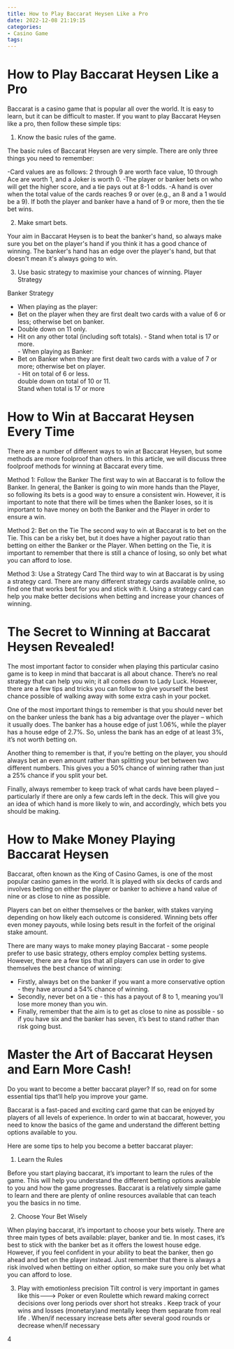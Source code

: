 ```yaml
---
title: How to Play Baccarat Heysen Like a Pro 
date: 2022-12-08 21:19:15
categories:
- Casino Game
tags:
---
```



#  How to Play Baccarat Heysen Like a Pro 

Baccarat is a casino game that is popular all over the world. It is easy to learn, but it can be difficult to master. If you want to play Baccarat Heysen like a pro, then follow these simple tips:

1. Know the basic rules of the game.

The basic rules of Baccarat Heysen are very simple. There are only three things you need to remember:

-Card values are as follows: 2 through 9 are worth face value, 10 through Ace are worth 1, and a Joker is worth 0.
-The player or banker bets on who will get the higher score, and a tie pays out at 8-1 odds.
-A hand is over when the total value of the cards reaches 9 or over (e.g., an 8 and a 1 would be a 9). If both the player and banker have a hand of 9 or more, then the tie bet wins.

2. Make smart bets.

Your aim in Baccarat Heysen is to beat the banker's hand, so always make sure you bet on the player's hand if you think it has a good chance of winning. The banker's hand has an edge over the player's hand, but that doesn't mean it's always going to win.

3. Use basic strategy to maximise your chances of winning.
Player Strategy  



 

 

 

  

 

Banker Strategy



 

- When playing as the player: 
- Bet on the player when they are first dealt two cards with a value of 6 or less; otherwise bet on banker. 
- Double down on 11 only. 
- Hit on any other total (including soft totals).  - Stand when total is 17 or more.<br>- When playing as Banker: 
- Bet on Banker when they are first dealt two cards with a value of 7 or more; otherwise bet on player.<br>- Hit on total of 6 or less.<br>double down on total of 10 or 11.<br>Stand when total is 17 or more

#  How to Win at Baccarat Heysen Every Time 

There are a number of different ways to win at Baccarat Heysen, but some methods are more foolproof than others. In this article, we will discuss three foolproof methods for winning at Baccarat every time.

Method 1: Follow the Banker
The first way to win at Baccarat is to follow the Banker. In general, the Banker is going to win more hands than the Player, so following its bets is a good way to ensure a consistent win. However, it is important to note that there will be times when the Banker loses, so it is important to have money on both the Banker and the Player in order to ensure a win.

Method 2: Bet on the Tie
The second way to win at Baccarat is to bet on the Tie. This can be a risky bet, but it does have a higher payout ratio than betting on either the Banker or the Player. When betting on the Tie, it is important to remember that there is still a chance of losing, so only bet what you can afford to lose.

Method 3: Use a Strategy Card
The third way to win at Baccarat is by using a strategy card. There are many different strategy cards available online, so find one that works best for you and stick with it. Using a strategy card can help you make better decisions when betting and increase your chances of winning.

#  The Secret to Winning at Baccarat Heysen Revealed! 

The most important factor to consider when playing this particular casino game is to keep in mind that baccarat is all about chance. There’s no real strategy that can help you win; it all comes down to Lady Luck. However, there are a few tips and tricks you can follow to give yourself the best chance possible of walking away with some extra cash in your pocket. 

One of the most important things to remember is that you should never bet on the banker unless the bank has a big advantage over the player – which it usually does. The banker has a house edge of just 1.06%, while the player has a house edge of 2.7%. So, unless the bank has an edge of at least 3%, it’s not worth betting on. 

Another thing to remember is that, if you’re betting on the player, you should always bet an even amount rather than splitting your bet between two different numbers. This gives you a 50% chance of winning rather than just a 25% chance if you split your bet. 

Finally, always remember to keep track of what cards have been played – particularly if there are only a few cards left in the deck. This will give you an idea of which hand is more likely to win, and accordingly, which bets you should be making.

#  How to Make Money Playing Baccarat Heysen 

Baccarat, often known as the King of Casino Games, is one of the most popular casino games in the world. It is played with six decks of cards and involves betting on either the player or banker to achieve a hand value of nine or as close to nine as possible.

Players can bet on either themselves or the banker, with stakes varying depending on how likely each outcome is considered. Winning bets offer even money payouts, while losing bets result in the forfeit of the original stake amount. 

There are many ways to make money playing Baccarat - some people prefer to use basic strategy, others employ complex betting systems. However, there are a few tips that all players can use in order to give themselves the best chance of winning: 

- Firstly, always bet on the banker if you want a more conservative option - they have around a 54% chance of winning. 
- Secondly, never bet on a tie - this has a payout of 8 to 1, meaning you’ll lose more money than you win. 
- Finally, remember that the aim is to get as close to nine as possible - so if you have six and the banker has seven, it’s best to stand rather than risk going bust.

#  Master the Art of Baccarat Heysen and Earn More Cash!

Do you want to become a better baccarat player? If so, read on for some essential tips that’ll help you improve your game.

Baccarat is a fast-paced and exciting card game that can be enjoyed by players of all levels of experience. In order to win at baccarat, however, you need to know the basics of the game and understand the different betting options available to you.

Here are some tips to help you become a better baccarat player:

1. Learn the Rules

Before you start playing baccarat, it’s important to learn the rules of the game. This will help you understand the different betting options available to you and how the game progresses. Baccarat is a relatively simple game to learn and there are plenty of online resources available that can teach you the basics in no time.

2. Choose Your Bet Wisely

When playing baccarat, it’s important to choose your bets wisely. There are three main types of bets available: player, banker and tie. In most cases, it’s best to stick with the banker bet as it offers the lowest house edge. However, if you feel confident in your ability to beat the banker, then go ahead and bet on the player instead. Just remember that there is always a risk involved when betting on either option, so make sure you only bet what you can afford to lose.

3. Play with emotionless precision 
Tilt control is very important in games like this---> Poker or even Roulette which reward making correct decisions over long periods over short hot streaks . Keep track of your wins and losses (monetary)and mentally keep them separate from real life . When/if necessary increase bets after several good rounds or decrease when/if necessary

 4
